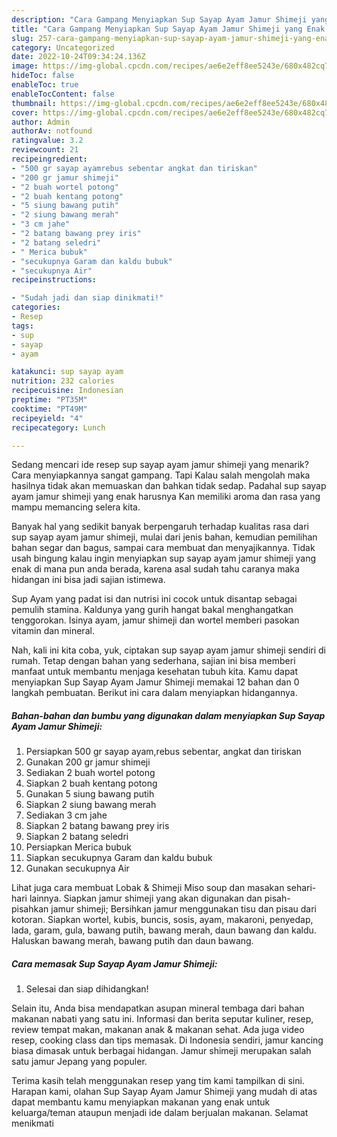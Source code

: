 ```yaml
---
description: "Cara Gampang Menyiapkan Sup Sayap Ayam Jamur Shimeji yang Enak Banget, Buat Buka Puasa Lezat"
title: "Cara Gampang Menyiapkan Sup Sayap Ayam Jamur Shimeji yang Enak Banget, Buat Buka Puasa Lezat"
slug: 257-cara-gampang-menyiapkan-sup-sayap-ayam-jamur-shimeji-yang-enak-banget-buat-buka-puasa-lezat
category: Uncategorized
date: 2022-10-24T09:34:24.136Z
image: https://img-global.cpcdn.com/recipes/ae6e2eff8ee5243e/680x482cq70/sup-sayap-ayam-jamur-shimeji-foto-resep-utama.jpg
hideToc: false
enableToc: true
enableTocContent: false
thumbnail: https://img-global.cpcdn.com/recipes/ae6e2eff8ee5243e/680x482cq70/sup-sayap-ayam-jamur-shimeji-foto-resep-utama.jpg
cover: https://img-global.cpcdn.com/recipes/ae6e2eff8ee5243e/680x482cq70/sup-sayap-ayam-jamur-shimeji-foto-resep-utama.jpg
author: Admin
authorAv: notfound
ratingvalue: 3.2
reviewcount: 21
recipeingredient:
- "500 gr sayap ayamrebus sebentar angkat dan tiriskan"
- "200 gr jamur shimeji"
- "2 buah wortel potong"
- "2 buah kentang potong"
- "5 siung bawang putih"
- "2 siung bawang merah"
- "3 cm jahe"
- "2 batang bawang prey iris"
- "2 batang seledri"
- " Merica bubuk"
- "secukupnya Garam dan kaldu bubuk"
- "secukupnya Air"
recipeinstructions:

- "Sudah jadi dan siap dinikmati!"
categories:
- Resep
tags:
- sup
- sayap
- ayam

katakunci: sup sayap ayam 
nutrition: 232 calories
recipecuisine: Indonesian
preptime: "PT35M"
cooktime: "PT49M"
recipeyield: "4"
recipecategory: Lunch

---
```



Sedang mencari ide resep sup sayap ayam jamur shimeji yang menarik? Cara menyiapkannya sangat gampang. Tapi Kalau salah mengolah maka hasilnya tidak akan memuaskan dan bahkan tidak sedap. Padahal sup sayap ayam jamur shimeji yang enak harusnya Kan memiliki aroma dan rasa yang mampu memancing selera kita.


Banyak hal yang sedikit banyak berpengaruh terhadap kualitas rasa dari sup sayap ayam jamur shimeji, mulai dari jenis bahan, kemudian pemilihan bahan segar dan bagus, sampai cara membuat dan menyajikannya. Tidak usah bingung kalau ingin menyiapkan sup sayap ayam jamur shimeji yang enak di mana pun anda berada, karena asal sudah tahu caranya maka hidangan ini bisa jadi sajian istimewa.

Sup Ayam yang padat isi dan nutrisi ini cocok untuk disantap sebagai pemulih stamina. Kaldunya yang gurih hangat bakal menghangatkan tenggorokan. Isinya ayam, jamur shimeji dan wortel memberi pasokan vitamin dan mineral.


Nah, kali ini kita coba, yuk, ciptakan sup sayap ayam jamur shimeji sendiri di rumah. Tetap dengan bahan yang sederhana, sajian ini bisa memberi manfaat untuk membantu menjaga kesehatan tubuh kita. Kamu dapat menyiapkan Sup Sayap Ayam Jamur Shimeji memakai 12 bahan dan 0 langkah pembuatan. Berikut ini cara dalam menyiapkan hidangannya.

<!--inarticleads1-->

##### Bahan-bahan dan bumbu yang digunakan dalam menyiapkan Sup Sayap Ayam Jamur Shimeji:

1. Persiapkan 500 gr sayap ayam,rebus sebentar, angkat dan tiriskan
1. Gunakan 200 gr jamur shimeji
1. Sediakan 2 buah wortel potong
1. Siapkan 2 buah kentang potong
1. Gunakan 5 siung bawang putih
1. Siapkan 2 siung bawang merah
1. Sediakan 3 cm jahe
1. Siapkan 2 batang bawang prey iris
1. Siapkan 2 batang seledri
1. Persiapkan  Merica bubuk
1. Siapkan secukupnya Garam dan kaldu bubuk
1. Gunakan secukupnya Air


Lihat juga cara membuat Lobak &amp; Shimeji Miso soup dan masakan sehari-hari lainnya. Siapkan jamur shimeji yang akan digunakan dan pisah-pisahkan jamur shimeji; Bersihkan jamur menggunakan tisu dan pisau dari kotoran. Siapkan wortel, kubis, buncis, sosis, ayam, makaroni, penyedap, lada, garam, gula, bawang putih, bawang merah, daun bawang dan kaldu. Haluskan bawang merah, bawang putih dan daun bawang. 

<!--inarticleads2-->

##### Cara memasak Sup Sayap Ayam Jamur Shimeji:


1. Selesai dan siap dihidangkan!

Selain itu, Anda bisa mendapatkan asupan mineral tembaga dari bahan makanan nabati yang satu ini. Informasi dan berita seputar kuliner, resep, review tempat makan, makanan anak &amp; makanan sehat. Ada juga video resep, cooking class dan tips memasak. Di Indonesia sendiri, jamur kancing biasa dimasak untuk berbagai hidangan. Jamur shimeji merupakan salah satu jamur Jepang yang populer. 

Terima kasih telah menggunakan resep yang tim kami tampilkan di sini. Harapan kami, olahan Sup Sayap Ayam Jamur Shimeji yang mudah di atas dapat membantu kamu menyiapkan makanan yang enak untuk keluarga/teman ataupun menjadi ide dalam berjualan makanan. Selamat menikmati

